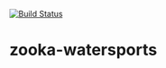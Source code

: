 <a href="https://travis-ci.org/IndominusByte/zooka-watersports"><img src="https://travis-ci.org/IndominusByte/zooka-watersports.svg?branch=master" alt="Build Status"></a>
# zooka-watersports
